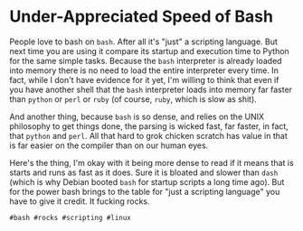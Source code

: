 # Under-Appreciated Speed of Bash

People love to bash on `bash`. After all it's "just" a scripting language.
But next time you are using it compare its startup and execution time to
Python for the same simple tasks. Because the `bash` interpreter is
already loaded into memory there is no need to load the entire
interpreter every time. In fact, while I don't have evidence for it yet,
I'm willing to think that even if you have another shell that the `bash`
interpreter loads into memory far faster than `python` or `perl` or
`ruby` (of course, `ruby`, which is slow as shit).

And another thing, because `bash` is so dense, and relies on the UNIX
philosophy to get things done, the parsing is wicked fast, far faster,
in fact, that `python` and `perl`. All that hard to grok chicken scratch
has value in that is far easier on the compiler than on our human eyes.

Here's the thing, I'm okay with it being more dense to read if it means
that is starts and runs as fast as it does. Sure it is bloated and
slower than `dash` (which is why Debian booted `bash` for startup
scripts a long time ago). But for the power bash brings to the table for
"just a scripting language" you have to give it credit. It fucking
rocks.

    #bash #rocks #scripting #linux
